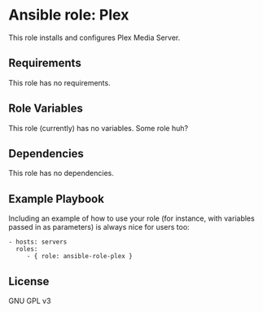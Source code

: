 Ansible role: Plex
=========

This role installs and configures Plex Media Server.

Requirements
------------

This role has no requirements.

Role Variables
--------------

This role (currently) has no variables. Some role huh?

Dependencies
------------

This role has no dependencies.

Example Playbook
----------------

Including an example of how to use your role (for instance, with variables passed in as parameters) is always nice for users too:

    - hosts: servers
      roles:
         - { role: ansible-role-plex }

License
-------

GNU GPL v3

